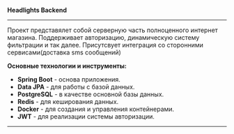 <div class="markdown prose w-full break-words dark:prose-invert light">
   <p><strong>Headlights Backend</strong></p>
   <hr>
    <p>Проект представялет собой серверную часть полноценного интернет магазина. Поддерживает авторизацию, динамическую систему фильтрации и так далее. Присутсвует интеграция со сторонними сервисами(доставка sms сообщений)</p>
   <p><strong>Основные технологии и инструменты:</strong></p>
   <ul>
      <li><strong>Spring Boot</strong> - основа приложения.</li>
      <li><strong>Data JPA</strong> - для работы с базой данных.</li>
      <li><strong>PostgreSQL</strong> - в качестве основной базы данных.</li>
      <li><strong>Redis</strong> - для кеширования данных.</li>
      <li><strong>Docker</strong> - для создания и управления контейнерами.</li>
      <li><strong>JWT</strong> - для реализации системы авторизации.</li>
   </ul>
   <hr>
